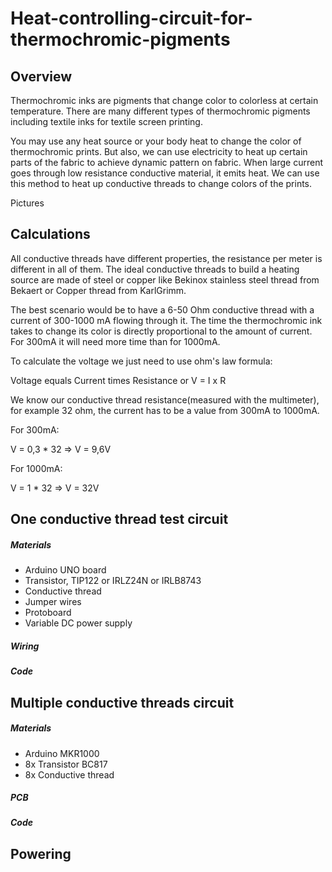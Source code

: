 # Heat-controlling-circuit-for-thermochromic-pigments

## Overview
Thermochromic inks are pigments that change color to colorless at certain temperature. There are many different types of thermochromic pigments including textile inks for textile screen printing.

You may use any heat source or your body heat to change the color of thermochromic prints. But also, we can use electricity to heat up certain parts of the fabric to achieve dynamic pattern on fabric.
When large current goes through low resistance conductive material, it emits heat. We can use this method to heat up conductive threads to change colors of the prints.

Pictures

## Calculations
All conductive threads have different properties, the resistance per meter is different in all of them.
The ideal conductive threads to build a heating source are made of steel or copper like Bekinox stainless steel thread from Bekaert or Copper thread from KarlGrimm.

The best scenario would be to have a 6-50 Ohm conductive thread with a current of 300-1000 mA flowing through it. The time the thermochromic ink takes to change its color is directly proportional to the amount of current. For 300mA it will need more time than for 1000mA.

To calculate the voltage we just need to use ohm's law formula:

Voltage equals Current times Resistance or V = I x R

We know our conductive thread resistance(measured with the multimeter), for example 32 ohm, the current has to be a value from 300mA to 1000mA.

For 300mA:

V = 0,3 * 32 => V = 9,6V

For 1000mA:

V = 1 * 32 => V = 32V

## One conductive thread test circuit

##### Materials
- Arduino UNO board
- Transistor, TIP122 or IRLZ24N or IRLB8743
- Conductive thread
- Jumper wires
- Protoboard
- Variable DC power supply

##### Wiring

##### Code

## Multiple conductive threads circuit

##### Materials
- Arduino MKR1000
- 8x Transistor BC817
- 8x Conductive thread

##### PCB

##### Code



## Powering




